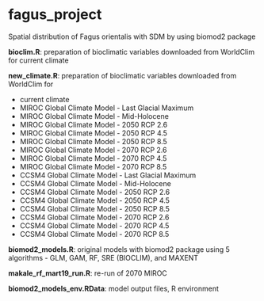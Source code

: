 # fagus_project
Spatial distribution of Fagus orientalis with SDM by using biomod2 package

**bioclim.R**: preparation of bioclimatic variables downloaded from WorldClim for current climate

**new_climate.R**: preparation of bioclimatic variables downloaded from WorldClim for
- current climate
- MIROC Global Climate Model - Last Glacial Maximum
- MIROC Global Climate Model - Mid-Holocene
- MIROC Global Climate Model - 2050 RCP 2.6
- MIROC Global Climate Model - 2050 RCP 4.5
- MIROC Global Climate Model - 2050 RCP 8.5
- MIROC Global Climate Model - 2070 RCP 2.6
- MIROC Global Climate Model - 2070 RCP 4.5
- MIROC Global Climate Model - 2070 RCP 8.5
- CCSM4 Global Climate Model - Last Glacial Maximum
- CCSM4 Global Climate Model - Mid-Holocene
- CCSM4 Global Climate Model - 2050 RCP 2.6
- CCSM4 Global Climate Model - 2050 RCP 4.5
- CCSM4 Global Climate Model - 2050 RCP 8.5
- CCSM4 Global Climate Model - 2070 RCP 2.6
- CCSM4 Global Climate Model - 2070 RCP 4.5
- CCSM4 Global Climate Model - 2070 RCP 8.5

**biomod2_models.R**: original models with biomod2 package using 5 algorithms - GLM, GAM, RF, SRE (BIOCLIM), and MAXENT

**makale_rf_mart19_run.R**: re-run of 2070 MIROC

**biomod2_models_env.RData**: model output files, R environment
